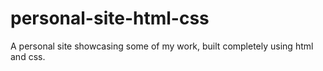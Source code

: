 # personal-site-html-css
A personal site showcasing some of my work, built completely using html and css.  

